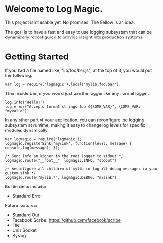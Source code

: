 Welcome to Log Magic.
====================

This project isn't usable yet. No promises.  The Bellow is an idea.

The goal is to have a fast and easy to use logging subsystem that can be dynamically
reconfigured to provide insight into production systems.


Getting Started
====================

If you had a file named like, "lib/foo/bar.js", at the top of it, you would put the following:

    var log = require('logmagic').local('mylib.foo.bar');

Then inside bar.js, you would just use the logger like any normal logger:

    log.info("Hello!")
    log.error("Accepts format strings too ${SOME_VAR}", {SOME_VAR: "myvalue"})

In any other part of your application, you can reconfigure the logging subsystem at runtime,
making it easy to change log levels for specific modules dynamically.

    var logmagic = require('logmagic');
    logmagic.registerSink("mysink", function(level, message) { console.log(message); });
    
    /* Send Info an higher in the root logger to stdout */
    logmagic.route("__root__", logmagic.INFO, "stdout")
    
    /* Reconfigure all children of mylib to log all debug messages to your custom sink */
    logmagic.route("mylib.*", logmagic.DEBUG, "mysink")


Builtin sinks include:

* Standard Error

Future features:
* Standard Out
* Facebook Scribe: https://github.com/facebook/scribe
* File
* Unix Socket
* Syslog
